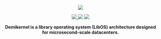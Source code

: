 <p align="center">
  <img src="https://user-images.githubusercontent.com/4939789/166924815-e63fc526-0bb2-4dc5-be17-8bdcd91ccc3d.png" \>
</p>
<p align="center">
  <a href="https://join.slack.com/t/demikernel/shared_invite/zt-11i6lgaw5-HFE_IAls7gUX3kp1XSab0g">
    <img src="https://img.shields.io/badge/chat-on%20Slack-e01563.svg" />
  </a>
  <img src="https://img.shields.io/github/stars/demikernel/demikernel" />
  <img src="https://img.shields.io/github/license/demikernel/demikernel" />
</p>

<p align="center"><b>Demikernel is a library operating system (LibOS) architecture designed for microsecond-scale datacenters.</b></p>
